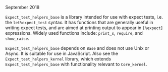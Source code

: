 September 2018

`Expect_test_helpers_base` is a library intended for use with expect
tests, i.e. the `let%expect_test` syntax.  It has functions that are
generally useful in writing expect tests, and are aimed at printing
output to appear in `[%expect]` expressions.  Widely used functions
include: `print_s`, `require`, and `show_raise`.

`Expect_test_helpers_base` depends on `Base` and does not use Unix or
Async.  It is suitable for use in JavaScript.  Also see the
`Expect_test_helpers_kernel` library, which extends
`Expect_test_helpers_base` with functionality relevant to
`Core_kernel`.
